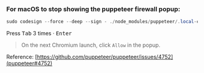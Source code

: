 ### For macOS to stop showing the puppeteer firewall popup:

```powershell
sudo codesign --force --deep --sign - ./node_modules/puppeteer/.local-chromium/
```

Press <kbd>Tab</kbd> 3 times · <kbd>Enter</kbd>

> On the next Chromium launch, click `Allow` in the popup.

Reference: [https://github.com/puppeteer/puppeteer/issues/4752](puppeteer#4752)
